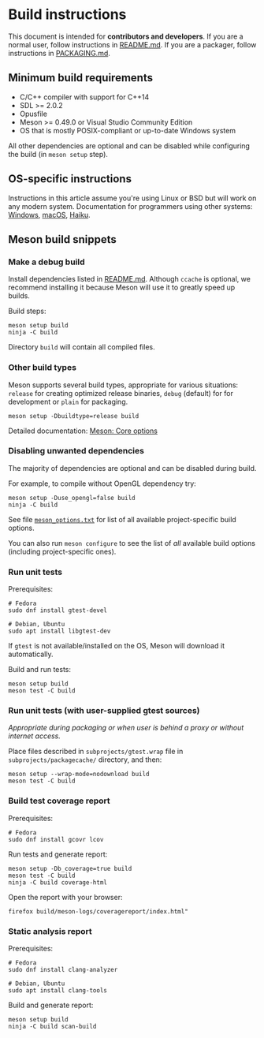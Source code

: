 # Build instructions

This document is intended for **contributors and developers**.
If you are a normal user, follow instructions in [README.md](README.md).
If you are a packager, follow instructions in [PACKAGING.md](PACKAGING.md).


## Minimum build requirements

- C/C++ compiler with support for C++14
- SDL >= 2.0.2
- Opusfile
- Meson >= 0.49.0 or Visual Studio Community Edition
- OS that is mostly POSIX-compliant or up-to-date Windows system

All other dependencies are optional and can be disabled while configuring the
build (in `meson setup` step).

## OS-specific instructions

Instructions in this article assume you're using Linux or BSD but will work
on any modern system. Documentation for programmers using other systems:
[Windows], [macOS], [Haiku].

[Windows]: docs/build-windows.md
[macOS]: docs/build-macos.md
[Haiku]: docs/build-haiku.md

## Meson build snippets

### Make a debug build

Install dependencies listed in [README.md](README.md).  Although `ccache` is
optional, we recommend installing it because Meson will use it to greatly speed
up builds.

Build steps:

``` shell
meson setup build
ninja -C build
```
Directory `build` will contain all compiled files.

### Other build types

Meson supports several build types, appropriate for various situations:
`release` for creating optimized release binaries, `debug` (default) for
for development or `plain` for packaging.

``` shell
meson setup -Dbuildtype=release build
```
Detailed documentation: [Meson: Core options][meson-core]

[meson-core]: https://mesonbuild.com/Builtin-options.html#core-options

### Disabling unwanted dependencies

The majority of dependencies are optional and can be disabled during build.

For example, to compile without OpenGL dependency try:

``` shell
meson setup -Duse_opengl=false build
ninja -C build
```

See file [`meson_options.txt`](meson_options.txt) for list of all available
project-specific build options.

You can also run `meson configure` to see the list of *all* available
build options (including project-specific ones).

### Run unit tests

Prerequisites:

``` shell
# Fedora
sudo dnf install gtest-devel
```
``` shell
# Debian, Ubuntu
sudo apt install libgtest-dev
```
If `gtest` is not available/installed on the OS, Meson will download it
automatically.

Build and run tests:

``` shell
meson setup build
meson test -C build
```

### Run unit tests (with user-supplied gtest sources)

*Appropriate during packaging or when user is behind a proxy or without
internet access.*

Place files described in `subprojects/gtest.wrap` file in
`subprojects/packagecache/` directory, and then:

``` shell
meson setup --wrap-mode=nodownload build
meson test -C build
```

### Build test coverage report

Prerequisites:

``` shell
# Fedora
sudo dnf install gcovr lcov
```

Run tests and generate report:

``` shell
meson setup -Db_coverage=true build
meson test -C build
ninja -C build coverage-html
```

Open the report with your browser:

``` shell
firefox build/meson-logs/coveragereport/index.html"
```

### Static analysis report

Prerequisites:

``` shell
# Fedora
sudo dnf install clang-analyzer
```
``` shell
# Debian, Ubuntu
sudo apt install clang-tools
```

Build and generate report:

``` shell
meson setup build
ninja -C build scan-build
```
